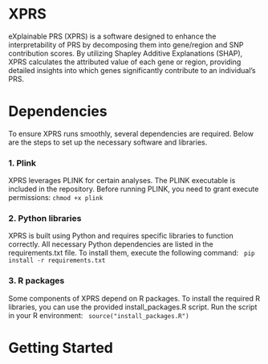 # XPRS

eXplainable PRS (XPRS) is a software designed to enhance the interpretability of PRS by decomposing them into gene/region and SNP contribution scores. 
By utilizing Shapley Additive Explanations (SHAP), XPRS calculates the attributed value of each gene or region, providing detailed insights into which genes significantly contribute to an individual’s PRS.

# Dependencies 
To ensure XPRS runs smoothly, several dependencies are required. Below are the steps to set up the necessary software and libraries.
### 1. Plink
XPRS leverages PLINK for certain analyses. The PLINK executable is included in the repository. Before running PLINK, you need to grant execute permissions:
``` chmod +x plink ``` 
### 2. Python libraries
XPRS is built using Python and requires specific libraries to function correctly. All necessary Python dependencies are listed in the requirements.txt file. To install them, execute the following command:
``` pip install -r requirements.txt``` 
### 3. R packages
Some components of XPRS depend on R packages. To install the required R libraries, you can use the provided install_packages.R script. Run the script in your R environment:
``` source("install_packages.R")``` 

# Getting Started
